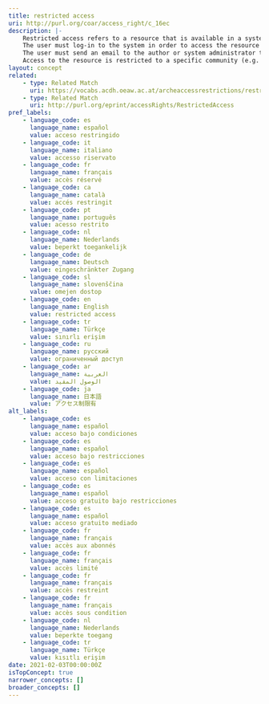 ```yaml
---
title: restricted access
uri: http://purl.org/coar/access_right/c_16ec
description: |-
    Restricted access refers to a resource that is available in a system but with some type of restriction for full open access. This type of access can occur in a number of different situations. Some examples are described below:
    The user must log-in to the system in order to access the resource
    The user must send an email to the author or system administrator to access the resource
    Access to the resource is restricted to a specific community (e.g. limited to a university community)
layout: concept
related:
    - type: Related Match
      uri: https://vocabs.acdh.oeaw.ac.at/archeaccessrestrictions/restricted
    - type: Related Match
      uri: http://purl.org/eprint/accessRights/RestrictedAccess
pref_labels:
    - language_code: es
      language_name: español
      value: acceso restringido
    - language_code: it
      language_name: italiano
      value: accesso riservato
    - language_code: fr
      language_name: français
      value: accès réservé
    - language_code: ca
      language_name: català
      value: accés restringit
    - language_code: pt
      language_name: português
      value: acesso restrito
    - language_code: nl
      language_name: Nederlands
      value: beperkt toegankelijk
    - language_code: de
      language_name: Deutsch
      value: eingeschränkter Zugang
    - language_code: sl
      language_name: slovenščina
      value: omejen dostop
    - language_code: en
      language_name: English
      value: restricted access
    - language_code: tr
      language_name: Türkçe
      value: sınırlı erişim
    - language_code: ru
      language_name: русский
      value: ограниченный доступ
    - language_code: ar
      language_name: العربية
      value: الوصول المقيد
    - language_code: ja
      language_name: 日本語
      value: アクセス制限有
alt_labels:
    - language_code: es
      language_name: español
      value: acceso bajo condiciones
    - language_code: es
      language_name: español
      value: acceso bajo restricciones
    - language_code: es
      language_name: español
      value: acceso con limitaciones
    - language_code: es
      language_name: español
      value: acceso gratuito bajo restricciones
    - language_code: es
      language_name: español
      value: acceso gratuito mediado
    - language_code: fr
      language_name: français
      value: accès aux abonnés
    - language_code: fr
      language_name: français
      value: accès limité
    - language_code: fr
      language_name: français
      value: accès restreint
    - language_code: fr
      language_name: français
      value: accès sous condition
    - language_code: nl
      language_name: Nederlands
      value: beperkte toegang
    - language_code: tr
      language_name: Türkçe
      value: kısıtlı erişim
date: 2021-02-03T00:00:00Z
isTopConcept: true
narrower_concepts: []
broader_concepts: []
---
```


